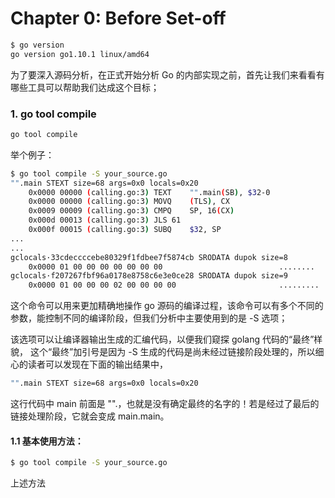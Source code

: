 # Chapter 0: Before Set-off

```bash
$ go version
go version go1.10.1 linux/amd64
```

为了要深入源码分析，在正式开始分析 Go 的内部实现之前，首先让我们来看看有哪些工具可以帮助我们达成这个目标；

### 1. go tool compile

```bash
go tool compile
```
举个例子：
```bash
$ go tool compile -S your_source.go
"".main STEXT size=68 args=0x0 locals=0x20
	0x0000 00000 (calling.go:3)	TEXT	"".main(SB), $32-0
	0x0000 00000 (calling.go:3)	MOVQ	(TLS), CX
	0x0009 00009 (calling.go:3)	CMPQ	SP, 16(CX)
	0x000d 00013 (calling.go:3)	JLS	61
	0x000f 00015 (calling.go:3)	SUBQ	$32, SP
...
...
gclocals·33cdeccccebe80329f1fdbee7f5874cb SRODATA dupok size=8
	0x0000 01 00 00 00 00 00 00 00                          ........
gclocals·f207267fbf96a0178e8758c6e3e0ce28 SRODATA dupok size=9
	0x0000 01 00 00 00 02 00 00 00 00                       .........
```

这个命令可以用来更加精确地操作 go 源码的编译过程，该命令可以有多个不同的参数，能控制不同的编译阶段，但我们分析中主要使用到的是 -S 选项；

该选项可以让编译器输出生成的汇编代码，以便我们窥探 golang 代码的“最终”样貌，
这个“最终”加引号是因为 -S 生成的代码是尚未经过链接阶段处理的，所以细心的读者可以发现在下面的输出结果中，
```bash
"".main STEXT size=68 args=0x0 locals=0x20
```
这行代码中 main 前面是 "".，也就是没有确定最终的名字的！若是经过了最后的链接处理阶段，它就会变成 main.main。


#### 1.1 基本使用方法：

```bash
$ go tool compile -S your_source.go
```
上述方法
